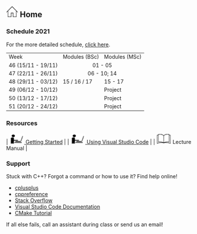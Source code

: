 ## [![Home](img/home.jpg)](https://rugtres.github.io/programming4biologists/) Home

### Schedule 2021

For the more detailed schedule, [click here](https://rugtres.github.io/programming4biologists/schedule).

<table>
  <tr>
    <td>Week</td>
    <td>Modules (BSc)</td>
    <td>Modules (MSc)</td>
  </tr>
  <tr>
    <td>46 (15/11 - 19/11)</td>
    <td colspan="2" style="text-align:center">01 - 05</td>
  </tr>
  <tr>
    <td>47 (22/11 - 26/11)</td>
    <td colspan="2" style="text-align:center">06 - 10; 14</td>
  </tr>
  <tr>
    <td>48 (29/11 - 03/12)</td>
    <td>15 / 16 / 17</td>
    <td>15 - 17</td>
  </tr>
  <tr>
    <td>49 (06/12 - 10/12)</td>
    <td></td>
    <td>Project</td>
  </tr>
  <tr>
    <td>50 (13/12 - 17/12)</td>
    <td></td>
    <td>Project</td>
  </tr>
  <tr>
    <td>51 (20/12 - 24/12)</td>
    <td></td>
    <td>Project</td>
  </tr>
</table>

### Resources

| [![laptop](img/laptop.png) Getting Started](https://rugtres.github.io/programming4biologists/getting-started) | 
| [![laptop](img/laptop.png) Using Visual Studio Code](https://rugtres.github.io/programming4biologists/using-vs-code) | 
| ![book](img/book.png) Lecture Manual |


### Support

Stuck with C++? Forgot a command or how to use it? Find help online!

- [cplusplus](https://www.cplusplus.com/)
- [cppreference](https://en.cppreference.com/w/)
- [Stack Overflow](https://stackoverflow.com/questions/tagged/c%2B%2B)
- [Visual Studio Code Documentation](https://code.visualstudio.com/docs)
- [CMake Tutorial](https://cmake.org/cmake/help/v3.22/guide/tutorial/index.html)

If all else fails, call an assistant during class or send us an email!
